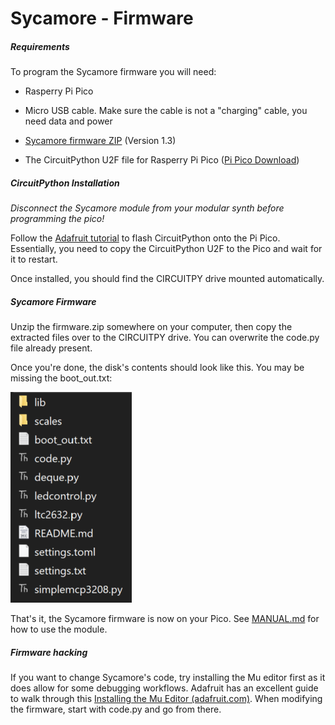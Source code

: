 # Sycamore - Firmware

##### Requirements

To program the Sycamore firmware you will need:

- Rasperry Pi Pico

- Micro USB cable. Make sure the cable is not a "charging" cable, you need data and power

- [Sycamore firmware ZIP](https://raw.githubusercontent.com/tpcarlson/synth-diy/main/sycamore/firmware/sycamore-1.3.zip) (Version 1.3)

- The CircuitPython U2F file for Rasperry Pi Pico ([Pi Pico Download](https://circuitpython.org/board/raspberry_pi_pico/))

##### CircuitPython Installation

*Disconnect the Sycamore module from your modular synth before programming the pico!*

Follow the [Adafruit tutorial]((https://learn.adafruit.com/getting-started-with-raspberry-pi-pico-circuitpython/circuitpython)) to flash CircuitPython onto the Pi Pico. Essentially, you need to copy the CircuitPython U2F to the Pico and wait for it to restart.

Once installed, you should find the CIRCUITPY drive mounted automatically.

##### Sycamore Firmware

Unzip the firmware.zip somewhere on your computer, then copy the extracted files over to the CIRCUITPY drive. You can overwrite the code.py file already present.

Once you're done, the disk's contents should look like this. You may be missing the boot_out.txt:

![](images/firmware.png)

That's it, the Sycamore firmware is now on your Pico. See [MANUAL.md](MANUAL.md) for how to use the module.

##### Firmware hacking

If you want to change Sycamore's code, try installing the Mu editor first as it does allow for some debugging workflows. Adafruit has an excellent guide to walk through this [Installing the Mu Editor (adafruit.com)](https://learn.adafruit.com/welcome-to-circuitpython/installing-mu-editor). When modifying the firmware, start with code.py and go from there.
